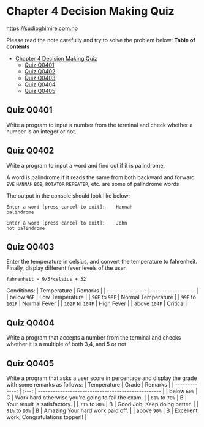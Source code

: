 # Chapter 4 Decision Making Quiz
https://sudipghimire.com.np

Please read the note carefully and try to solve the problem below:
**Table of contents**
- [Chapter 4 Decision Making Quiz](#chapter-4-decision-making-quiz)
  - [Quiz Q0401](#quiz-q0401)
  - [Quiz Q0402](#quiz-q0402)
  - [Quiz Q0403](#quiz-q0403)
  - [Quiz Q0404](#quiz-q0404)
  - [Quiz Q0405](#quiz-q0405)

## Quiz Q0401
Write a program to input a number from the terminal and check whether a number is an integer or not.


## Quiz Q0402
Write a program to input a word and find out if it is palindrome.

A word is palindrome if it reads the same from both backward and forward. `EVE` `HANNAH` `BOB`, `ROTATOR` `REPEATER`, etc. are some of palindrome words

The output in the console should look like below:
```
Enter a word [press cancel to exit]:    Hannah
palindrome

Enter a word [press cancel to exit]:    John
not palindrome
```


## Quiz Q0403
Enter the temperature in celsius, and convert the temperature to fahrenheit. Finally, display different fever levels of the user.

`fahrenheit = 9/5*celsius + 32`

Conditions:
|      Temperature | Remarks            |
| ---------------: | ------------------ |
|      below `96F` | Low Temperature    |
|   `96F` to `98F` | Normal Temperature |
|  `99F` to `101F` | Normal Fever       |
| `102F` to `104F` | High Fever         |
|     above `104F` | Critical           |



## Quiz Q0404
Write a program that accepts a number from the terminal and checks whether it is a multiple of both 3,4, and 5 or not


## Quiz Q0405
Write a program that asks a user score in percentage and display the grade with some remarks as follows:
|    Temperature | Grade | Remarks                                            |
| -------------: | :---: | -------------------------------------------------- |
|    below `60%` |   C   | Work hard otherwise you're going to fail the exam. |
| `61%` to `70%` |   B   | Your result is satisfactory.                       |
| `71%` to `80%` |   B   | Good Job, Keep doing better.                       |
| `81%` to `90%` |   B   | Amazing Your hard work paid off.                   |
|    above `90%` |   B   | Excellent work, Congratulations topper!!           |


